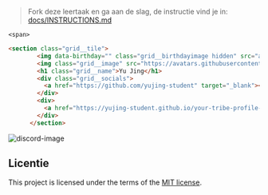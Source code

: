 > Fork deze leertaak en ga aan de slag, de instructie vind je in: [docs/INSTRUCTIONS.md](docs/INSTRUCTIONS.md)

```<span>```
``` html
<section class="grid__tile">
        <img data-birthday="" class="grid__birthdayimage hidden" src="assets/birthday.png" alt="Birthday cake!">
        <img class="grid__image" src="https://avatars.githubusercontent.com/u/100352887?v=4" alt="Github profile picture of Yu Jing.">
        <h1 class="grid__name">Yu Jing</h1>
        <div class="grid__socials">
          <a href="https://github.com/yujing-student" target="_blank"><i class="fa-brands fa-github" alt="Github logo linking to Yu Jing's profile."></i></a>
        </div>
        <div>
          <a href="https://yujing-student.github.io/your-tribe-profile-card/" target="_blank"><img src="assets/emojibutton.png" class="grid__profilecard" alt="Button shaped like a pointing finger, linking to Yu Jing's profile card."></a>
        </div>
      </section>
```

![discord-image](https://github.com/yujing-student/your-tribe-squad-page/assets/144009667/631e13b2-f64a-486a-b666-1796e35d68af)


## Licentie

This project is licensed under the terms of the [MIT license](./LICENSE).



